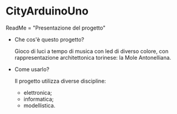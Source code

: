 # CityArduinoUno

ReadMe = "Presentazione del progetto"

 - Che cos'è questo progetto?
   
   Gioco di luci a tempo di musica con led di diverso colore, con rappresentazione architettonica torinese: la Mole Antonelliana.

 - Come usarlo?
   
   Il progetto utilizza diverse discipline:
      - elettronica;
      - informatica;
      - modellistica.
